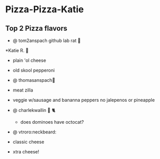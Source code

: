 Pizza-Pizza-Katie
=================
## Top 2 Pizza flavors
 * @ tom2anspach github lab rat :rat:
 
 *Katie R. :panda_face:

  * plain 'ol cheese
  * old skool pepperoni


* @ thomasanspach:jack_o_lantern:  
 
 * meat zilla
 * veggie w/sausage and bananna peppers no jalepenos or pineapple
 

* @ charlekwallin :octopus: :cat2:
  * does dominoes have octocat?

* @ vtroro:neckbeard:  
 
 * classic cheese
 * xtra cheese!


